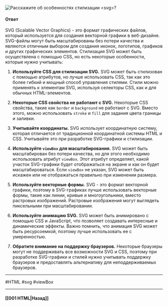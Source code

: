 ![Расскажите об особенностях стилизации `<svg>`?](https://youtu.be/xIGp2FCxqj0?t=298)

#### Ответ

SVG (Scalable Vector Graphics) - это формат графических файлов, который используется для создания векторной графики в веб-дизайне. SVG-файлы могут быть масштабированы без потери качества и являются отличным выбором для создания иконок, логотипов, графиков и других графических элементов. Стилизация SVG может быть осуществлена с помощью CSS, но есть некоторые особенности, которые нужно учитывать:

1. **Используйте CSS для стилизации SVG.** SVG может быть стилизован с помощью атрибутов, но лучше использовать CSS, так как это более гибкий и мощный способ управления стилями. Стили можно применять к элементам SVG, используя селекторы CSS, как и для обычных HTML-элементов.
    
2. **Некоторые CSS свойства не работают с SVG.** Некоторые CSS свойства, такие как `border` и `background` не работают с SVG. Вместо этого, можно использовать `stroke` и `fill` для задания цвета границы и заливки.
    
3. **Учитывайте координаты.** SVG использует координатную систему, которая отличается от традиционной координатной системы HTML и CSS. Учитывайте это при разработке SVG-графики и стилизации.
    
4. **Используйте `viewBox` для масштабирования.** SVG может быть масштабирован без потери качества, но для этого необходимо использовать атрибут `viewBox`. Этот атрибут определяет, какой участок SVG-графики будет отображаться на экране и как он будет масштабироваться. Если `viewBox` не указан, SVG может быть искажен или не отображаться правильно при изменении размера.
    
5. **Используйте векторные формы.** SVG - это формат векторной графики, поэтому в SVG-графиках лучше использовать векторные формы, такие как линии, кривые и многоугольники, вместо растровых изображений. Растровые изображения могут выглядеть пиксельными при масштабировании.
    
6. **Используйте анимацию SVG.** SVG может быть анимировано с помощью CSS и JavaScript, что позволяет создавать интересные и динамические эффекты. Важно помнить, что анимация SVG может быть ресурсоемкой, поэтому лучше использовать ее с умеренностью.
    
7. **Обратите внимание на поддержку браузеров.** Некоторые браузеры могут не поддерживать все возможности SVG и CSS, поэтому при разработке SVG-графики и стилей нужно учитывать поддержку браузеров и предоставлять альтернативу для неподдерживаемых браузеров.


___
#HTML #svg #viewBox

___

#### [[001 HTML|Назад]]